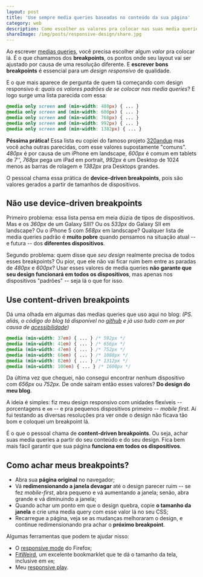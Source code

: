 ```yaml
---
layout: post
title: 'Use sempre media queries baseadas no conteúdo da sua página'
category: web
description: Como escolher os valores pra colocar nas suas media queries em um design responsivo.
shareImage: /img/posts/responsive-design/share.jpg
---
```


Ao escrever [medias queries](http://blog.caelum.com.br/flexibilidade-em-paginas-para-dispositivos-moveis-com-media-queries/), você precisa escolher algum *valor* pra colocar lá. É o que chamamos dos **breakpoints**, os pontos onde seu layout vai ser ajustado por causa de uma resolução diferente. E **escrever bons breakpoints** é essencial para um *design responsivo* de qualidade.

E o que mais aparece de pergunta de quem tá começando com design responsivo é: *quais os valores padrões de se colocar nas media queries*? E logo surge uma lista parecida com essa:

```css
@media only screen and (min-width: 480px) { ... }
@media only screen and (min-width: 600px) { ... }
@media only screen and (min-width: 768px) { ... }
@media only screen and (min-width: 992px) { ... }
@media only screen and (min-width: 1382px) { ... }
```

**Péssima prática!** Essa lista eu copiei do famoso projeto [320andup](https://github.com/malarkey/320andup/blob/master/css/320andup.css) mas você acha outras parecidas, com esse valores supostamente "comuns". *480px* é por causa de um iPhone em landscape, *600px* é comum em tablets de 7'', *768px* pega um iPad em portrait, *992px* é um Desktop de 1024 menos as barras de rolagem e *1382px* pra Desktops grandes.

O pessoal chama essa prática de **device-driven breakpoints**, pois são valores gerados a partir de tamanhos de dispositivos.

## Não use device-driven breakpoints

Primeiro problema: essa lista pensa em meia dúzia de tipos de dispositivos. Mas e os *360px* de um Galaxy SIII? Ou os *533px* do Galaxy SII em landscape? Ou o iPhone 5 com *568px* em landscape? Qualquer lista de media queries padrão é **muito pobre** quando pensamos na situação atual -- e futura -- dos **diferentes dispositivos**.

Segundo problema: quem disse que *seu design* realmente precisa de todos esses breakpoints? Ou pior, que ele não vai ficar ruim bem entre as paradas de *480px* e *600px*? Usar esses valores de media queries **não garante que seu design funcionará em todos os dispositivos**, mas apenas nos dispositivos "padrões" -- seja lá o que for isso.

## Use content-driven breakpoints

Dá uma olhada em algumas das medias queries que uso aqui no blog: *(PS. aliás, o código do blog tá disponível no [github](https://github.com/sergiolopes/blog/tree/master/_includes/css) e já uso tudo com `em` por causa de [acessibilidade](/media-queries-zoom/))*

```css 
@media (min-width: 37em) { ... } /* 592px */
@media (min-width: 41em) { ... } /* 656px */
@media (min-width: 47em) { ... } /* 752px */
@media (min-width: 68em) { ... } /* 1088px */
@media (min-width: 82em) { ... } /* 1312px */
@media (min-width: 100em) { ... } /* 1600px */
```

Da última vez que chequei, não consegui encontrar nenhum dispositivo com *656px* ou *752px*. De onde saíram então esses valores? **Do design do meu blog**.

A ideia é simples: fiz meu design responsivo com unidades flexíveis -- porcentagens e `em` -- e pra pequenos dispositivos primeiro -- *mobile first*. Aí fui testando as diversas resoluções pra ver onde o design não ficava tão bom e coloquei um breakpoint lá.

É o que o pessoal chama de **content-driven breakpoints**. Ou seja, achar suas media queries a partir do seu conteúdo e do seu design. Fica bem mais fácil garantir que sua página **funciona em todos os dispositivos**.

## Como achar meus breakpoints?

* Abra sua **página original** no navegador;
* Vá **redimensionando a janela devagar** até o design parecer ruim -- se fez *mobile-first*, abra pequeno e vá aumentando a janela; senão, abra grande e vá diminuindo a janela;
* Quando achar um ponto em que o design quebra, copie **o tamanho da janela** e crie uma media query com esse valor lá no seu CSS;
* Recarregue a página, veja se as mudanças melhoraram o design, e continue redimensionando pra achar o **próximo breakpoint**.

Algumas ferramentas que podem te ajudar nisso:

* O [responsive mode](https://developer.mozilla.org/en-US/docs/Tools/Responsive_Design_View) do Firefox;
* [FitWeird](http://davatron5000.github.com/fitWeird/), um excelente bookmarklet que te dá o tamanho da tela, inclusive em `em`;
* Meu [responsive play](/responsive-video-play/).